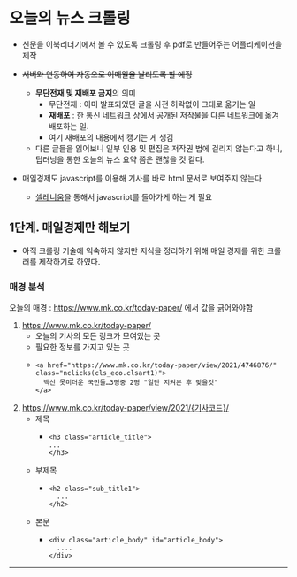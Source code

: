 # 오늘의 뉴스 크롤링

- 신문을 이북리더기에서 볼 수 있도록 크롤링 후 pdf로 만들어주는 어플리케이션을 제작
- ~~서버와 연동하여 자동으로 이메일을 날리도록 할 예정~~
   - **무단전재 및 재배포 금지**의 의미
      - 무단전재 : 이미 발표되었던 글을 사전 허락없이 그대로 옮기는 일
      - **재배포** : 한 통신 네트워크 상에서 공개된 저작물을 다른 네트워크에 옮겨 배포하는 일.
      - 여기 재배포의 내용에서 캥기는 게 생김
   - 다른 글들을 읽어보니 일부 인용 및 편집은 저작권 법에 걸리지 않는다고 하니, 딥러닝을 통한
         오늘의 뉴스 요약 쯤은 괜찮을 것 같다.
     
- 매일경제도 javascript를 이용해 기사를 바로 html 문서로 보여주지 않는다
    - [셀레니움](https://www.selenium.dev)을 통해서 javascript를 돌아가게 하는 게 필요


## 1단계. 매일경제만 해보기

- 아직 크롤링 기술에 익숙하지 않지만 지식을 정리하기 위해 매일 경제를 위한 크롤러를 제작하기로 하였다.

### 매경 분석

오늘의 매경 : https://www.mk.co.kr/today-paper/ 에서 값을 긁어와야함

1. https://www.mk.co.kr/today-paper/
    - 오늘의 기사의 모든 링크가 모여있는 곳
    - 필요한 정보를 가지고 있는 곳
    - ```
      <a href="https://www.mk.co.kr/today-paper/view/2021/4746876/" 
      class="nclicks(cls_eco.clsart1)">
        백신 못미더운 국민들…3명중 2명 "일단 지켜본 후 맞을것"
      </a>
      ```
2. https://www.mk.co.kr/today-paper/view/2021/{기사코드}/
    - 제목 
        - ```
          <h3 class="article_title">
          ...
          </h3>
          ```
    - 부제목
        - ```
          <h2 class="sub_title1">
            ...
          </h2>
          ```
    - 본문 
        - ```
          <div class="article_body" id="article_body">
            ....          
          </div>
          ```
---